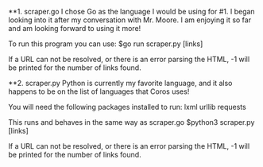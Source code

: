 **1. scraper.go
I chose Go as the language I would be using for #1. I began looking into it after my 
conversation with Mr. Moore. I am enjoying it so far and am looking forward to using it more!

To run this program you can use:
$go run scraper.py [links]

If a URL can not be resolved, or there is an error parsing the HTML, -1 will be printed for
 the number of links found.

**2. scraper.py 
Python is currently my favorite language, and it also happens to be on the list of languages
that Coros uses!

You will need the following packages installed to run:
lxml
urllib
requests

This runs and behaves in the same way as scraper.go
$python3 scraper.py [links]

If a URL can not be resolved, or there is an error parsing the HTML, -1 will be printed for
 the number of links found.





